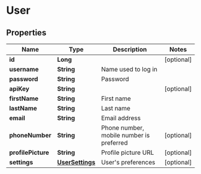 
# User

## Properties
Name | Type | Description | Notes
------------ | ------------- | ------------- | -------------
**id** | **Long** |  |  [optional]
**username** | **String** | Name used to log in | 
**password** | **String** | Password | 
**apiKey** | **String** |  |  [optional]
**firstName** | **String** | First name | 
**lastName** | **String** | Last name | 
**email** | **String** | Email address | 
**phoneNumber** | **String** | Phone number, mobile number is preferred |  [optional]
**profilePicture** | **String** | Profile picture URL |  [optional]
**settings** | [**UserSettings**](UserSettings.md) | User&#39;s preferences |  [optional]



